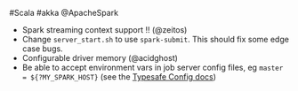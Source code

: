 #Scala #akka @ApacheSpark

* Spark streaming context support !!  (@zeitos)
* Change `server_start.sh` to use `spark-submit`.  This should fix some edge case bugs.
* Configurable driver memory (@acidghost)
* Be able to accept environment vars in job server config files, eg `master = ${?MY_SPARK_HOST}`   (see the [Typesafe Config docs](https://github.com/typesafehub/config#uses-of-substitutions))
